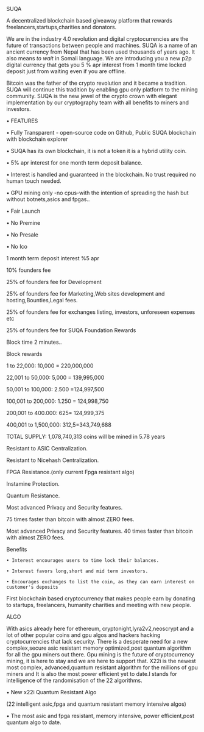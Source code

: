  SUQA


A decentralized blockchain based  giveaway platform that rewards freelancers,startups,charities and donators.


We are in the industry 4.0 revolution and digital cryptocurrencies are the future of transactions between people and machines. 
SUQA is a name of an ancient currency from Nepal that has been used thousands of years ago. It also means *to wait* in Somali language. We are introducing you a new p2p digital currency that gets you 5 %  apr  interest from 1 month time locked deposit  just from waiting even if you are offline.

Bitcoin was the father of the crypto revolution and it became a tradition. SUQA will continue this tradition by enabling gpu only platform to the mining community. SUQA is the new jewel of the crypto crown with elegant implementation by our cryptography team with all benefits to miners and investors.
 
 • FEATURES
 
• Fully Transparent - open-source code on Github, Public SUQA blockchain with blockchain explorer

• SUQA has its own blockchain, it is not a token it is a hybrid utility coin.

• 5% apr interest for one month term deposit balance.

• Interest is handled and guaranteed in the blockchain. No trust required no human touch needed.

• GPU mining only -no cpus-with the intention of spreading the hash but  without botnets,asics and fpgas..

• Fair Launch

• No Premine

• No Presale

• No Ico

  
1 month term deposit interest %5 apr

10% founders fee

25% of founders fee for Development

25% of founders fee for Marketing,Web sites development and hosting,Bounties,Legal fees.

25% of founders fee for exchanges listing, investors, unforeseen expenses etc

25% of founders fee for SUQA Foundation Rewards

Block time 2 minutes..

Block rewards 

1 to 22,000: 10,000  = 220,000,000

22,001 to  50,000: 5,000  = 139,995,000

50,001 to 100,000: 2.500 =124,997,500

100,001 to 200,000: 1.250 = 124,998,750

200,001 to  400.000: 625= 124,999,375

400,001 to 1,500,000: 312,5=343,749,688

TOTAL SUPPLY: 1,078,740,313  coins will be mined  in 5.78 years

Resistant to ASIC Centralization.

Resistant to Nicehash Centralization.

FPGA Resistance.(only current Fpga resistant algo)

Instamine Protection.

Quantum Resistance.

Most advanced Privacy and Security features.

75 times faster than bitcoin with almost ZERO fees.

Most advanced Privacy and Security features.
40 times faster than bitcoin with almost ZERO fees.


Benefits 

	• Interest encourages users to time lock their balances.
 
	• Interest favors long,short and mid term investors.
 
	• Encourages exchanges to list the coin, as they can earn interest on customer's deposits
 
	
First blockchain based cryptocurrency that makes people earn by donating to startups, freelancers, humanity charities and meeting with new people.

ALGO

With asics already here for ethereum, cryptonight,lyra2v2,neoscrypt and a lot of other popular coins and gpu algos and hackers hacking cryptocurrencies that lack security. There is a desperate need for a new complex,secure asic resistant memory optimized,post quantum  algorithm for all the gpu miners out there. Gpu mining is the future of cryptocurrency mining, it is here to stay and we are here to support that. X22i  is the newest most complex, advanced,quantum resistant algorithm for the millions of gpu miners and It is also the most power efficient yet to date.I stands for intelligence of the randomisation of the 22 algorithms.

• New x22i  Quantum Resistant Algo


(22 intelligent asic,fpga and quantum resistant memory intensive algos)

• The most asic and fpga resistant, memory intensive, power efficient,post quantum algo to date.


